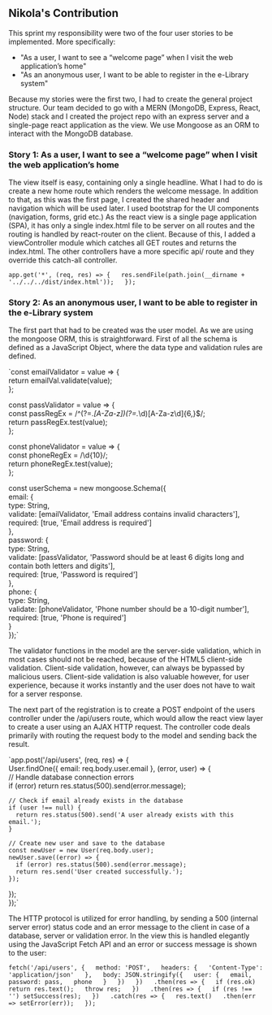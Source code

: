 ## Nikola's Contribution

This sprint my responsibility were two of the four user stories to be implemented. More specifically:

 - "As a  user, I want to see a “welcome page” when I visit the web application’s home"  
 - "As an anonymous user, I want to be able to register in the e-Library system"  

Because my stories were the first two, I had to create the general project structure. Our team decided to go with a MERN (MongoDB, Express, React, Node) stack and I created the project repo with an express server and a single-page react application as the view. We use Mongoose as an ORM to interact with the MongoDB database.

### Story 1: As a  user, I want to see a “welcome page” when I visit the web application’s home

The view itself is easy, containing only a single headline. What I had to do is create a new home route which renders the welcome message. In addition to that, as this was the first page, I created the shared header and navigation which will be used later. I used bootstrap for the UI components (navigation, forms, grid etc.)
As the react view is a single page application (SPA), it has only a single index.html file to be server on all routes and the routing is handled by react-router on the client. Because of this, I added a viewController module which catches all GET routes and returns the index.html. The other controllers have a more specific api/<controllerName> route and they override this catch-all controller.

`app.get('*', (req, res) => {  
  res.sendFile(path.join(__dirname + '../../../dist/index.html'));  
});`  

### Story 2: As an anonymous user, I want to be able to register in the e-Library system

The first part that had to be created was the user model. As we are using the mongoose ORM, this is straightforward. First of all the schema is defined as a JavaScript Object, where the data type and validation rules are defined.

`const emailValidator = value => {  
  return emailVal.validate(value);  
};    

const passValidator = value => {  
  const passRegEx = /^(?=.*[A-Za-z])(?=.*\d)[A-Za-z\d]{6,}$/;  
  return passRegEx.test(value);  
};    

const phoneValidator = value => {  
  const phoneRegEx = /\d{10}/;  
  return phoneRegEx.test(value);  
};  

const userSchema = new mongoose.Schema({  
  email: {  
    type: String,  
    validate: [emailValidator, 'Email address contains invalid characters'],  
    required: [true, 'Email address is required']  
  },  
  password: {    
    type: String,  
    validate: [passValidator, 'Password should be at least 6 digits long and contain both letters and digits'],  
    required: [true, 'Password is required']  
  },  
  phone: {  
    type: String,  
    validate: [phoneValidator, 'Phone number should be a 10-digit number'],  
    required: [true, 'Phone is required']  
  }  
});`  

The validator functions in the model are the server-side validation, which in most cases should not be reached, because of the HTML5 client-side validation. Client-side validation, however, can always be bypassed by malicious users. Client-side validation is also valuable however, for user experience, because it works instantly and the user does not have to wait for a server response.

The next part of the registration is to create a POST endpoint of the users controller under the /api/users route, which would allow the react view layer to create a user using an AJAX HTTP request. The controller code deals primarily with routing the request body to the model and sending back the result.

`app.post('/api/users', (req, res) => {  
  User.findOne({ email: req.body.user.email }, (error, user) => {  
    // Handle database connection errors  
    if (error) return res.status(500).send(error.message);  

    // Check if email already exists in the database  
    if (user !== null) {  
      return res.status(500).send('A user already exists with this email.');  
    }  

    // Create new user and save to the database  
    const newUser = new User(req.body.user);  
    newUser.save((error) => {  
      if (error) res.status(500).send(error.message);  
      return res.send('User created successfully.');  
    });  
  });  
});`  

The HTTP protocol is utilized for error handling, by sending a 500 (internal server error) status code and an error message to the client in case of a database, server or validation error. In the view this is handled elegantly using the JavaScript Fetch API and an error or success message is shown to the user:

`fetch('/api/users', {  
  method: 'POST',  
  headers: {  
    'Content-Type': 'application/json'  
  },  
  body: JSON.stringify({  
    user: {  
      email,  
      password: pass,  
      phone  
    }  
  })  
})  
  .then(res => {  
    if (res.ok) return res.text();  
    throw res;  
  })  
  .then(res => {  
    if (res !== '') setSuccess(res);  
  })  
  .catch(res => {  
    res.text()  
      .then(err => setError(err));  
  });`  
